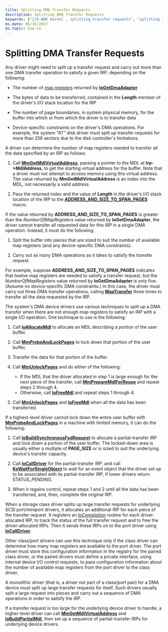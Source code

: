 ```yaml
---
title: Splitting DMA Transfer Requests
description: Splitting DMA Transfer Requests
keywords: ["I/O WDK kernel , splitting transfer requests", "splitting transfer requests", "transfer request splitting WDK kernel", "data transfers WDK kernel , splitting requests", "transferring data WDK kernel , splitting requests"]
ms.date: 06/16/2017
ms.topic: how-to
---
```


# Splitting DMA Transfer Requests





Any driver might need to split up a transfer request and carry out more than one DMA transfer operation to satisfy a given IRP, depending on the following:

-   The number of [map registers](map-registers.md) returned by [**IoGetDmaAdapter**](/windows-hardware/drivers/ddi/wdm/nf-wdm-iogetdmaadapter)

-   The bytes of data to be transferred, contained in the **Length** member of the driver's I/O stack location for the IRP

-   The number of page boundaries, in system physical memory, for the buffer into which or from which the driver is to transfer data

-   Device-specific constraints on the driver's DMA operations. For example, the system "AT" disk driver must split up transfer requests for more than 256 sectors due to the disk controller's limitations.

A driver can determine the number of map registers needed to transfer all the data specified by an IRP as follows:

1.  Call [**MmGetMdlVirtualAddress**](/windows-hardware/drivers/ddi/wdm/nf-wdm-mmgetmdlvirtualaddress), passing a pointer to the MDL at **Irp-&gt;MdlAddress**, to get the starting virtual address for the buffer. Note that a driver must not attempt to access memory using this virtual address. The value returned by **MmGetMdlVirtualAddress** is an index into the MDL, not necessarily a valid address.

2.  Pass the returned index and the value of **Length** in the driver's I/O stack location of the IRP to the [**ADDRESS_AND_SIZE_TO_SPAN_PAGES**](/windows-hardware/drivers/ddi/wdm/nf-wdm-address_and_size_to_span_pages) macro.

If the value returned by **ADDRESS\_AND\_SIZE\_TO\_SPAN\_PAGES** is greater than the *NumberOfMapRegisters* value returned by **IoGetDmaAdapter**, the driver cannot transfer all requested data for this IRP in a single DMA operation. Instead, it must do the following:

1.  Split the buffer into pieces that are sized to suit the number of available map registers (and any device-specific DMA constraints).

2.  Carry out as many DMA operations as it takes to satisfy the transfer request.

For example, suppose **ADDRESS\_AND\_SIZE\_TO\_SPAN\_PAGES** indicates that twelve map registers are needed to satisfy a transfer request, but the *NumberOfMapRegisters* value returned by **IoGetDmaAdapter** is only five. (Assume no device-specific DMA constraints.) In this case, the driver must carry out three DMA transfer operations, calling [**MapTransfer**](/windows-hardware/drivers/ddi/wdm/nc-wdm-pmap_transfer) three times to transfer all the data requested by the IRP.

The system's DMA device drivers use various techniques to split up a DMA transfer when there are not enough map registers to satisfy an IRP with a single I/O operation. One technique to use is the following:

1.  Call [**IoAllocateMdl**](/windows-hardware/drivers/ddi/wdm/nf-wdm-ioallocatemdl) to allocate an MDL describing a portion of the user buffer.

2.  Call [**MmProbeAndLockPages**](/windows-hardware/drivers/ddi/wdm/nf-wdm-mmprobeandlockpages) to lock down that portion of the user buffer.

3.  Transfer the data for that portion of the buffer.

4.  Call [**MmUnlockPages**](/windows-hardware/drivers/ddi/wdm/nf-wdm-mmunlockpages) and do either of the following:
    -   If the MDL that the driver allocated in step 1 is large enough for the next piece of the transfer, call [**MmPrepareMdlForReuse**](/windows-hardware/drivers/ddi/wdm/nf-wdm-mmpreparemdlforreuse) and repeat steps 2 through 4.
    -   Otherwise, call [**IoFreeMdl**](/windows-hardware/drivers/ddi/wdm/nf-wdm-iofreemdl) and repeat steps 1 through 4.

5.  Call [**MmUnlockPages**](/windows-hardware/drivers/ddi/wdm/nf-wdm-mmunlockpages) and [**IoFreeMdl**](/windows-hardware/drivers/ddi/wdm/nf-wdm-iofreemdl) when all the data has been transferred.

If a highest-level driver cannot lock down the entire user buffer with [**MmProbeAndLockPages**](/windows-hardware/drivers/ddi/wdm/nf-wdm-mmprobeandlockpages) in a machine with limited memory, it can do the following:

1.  Call [**IoBuildSynchronousFsdRequest**](/windows-hardware/drivers/ddi/wdm/nf-wdm-iobuildsynchronousfsdrequest) to allocate a partial-transfer IRP and lock down a portion of the user buffer. The locked-down area is usually either a multiple of **PAGE\_SIZE** or is sized to suit the underlying device's transfer capacity.

2.  Call [**IoCallDriver**](/windows-hardware/drivers/ddi/wdm/nf-wdm-iocalldriver) for the partial-transfer IRP, and call [**KeWaitForSingleObject**](/windows-hardware/drivers/ddi/wdm/nf-wdm-kewaitforsingleobject) to wait for an event object that the driver set up to be associated with its partial-transfer IRP, if lower drivers return STATUS\_PENDING.

3.  When it regains control, repeat steps 1 and 2 until all the data has been transferred, and, then, complete the original IRP.

When a storage class driver splits up large transfer requests for underlying SCSI port/miniport drivers, it allocates an additional IRP for each piece of the transfer request. It registers an [*IoCompletion*](/windows-hardware/drivers/ddi/wdm/nc-wdm-io_completion_routine) routine for each driver-allocated IRP, to track the status of the full transfer request and to free the driver-allocated IRPs. Then it sends these IRPs on to the port driver using [**IoCallDriver**](/windows-hardware/drivers/ddi/wdm/nf-wdm-iocalldriver).

Other class/port drivers can use this technique only if the class driver can determine how many map registers are available to the port driver. The port driver must store this configuration information in the registry for the paired class driver, or the paired drivers must define a private interface, using internal device I/O control requests, to pass configuration information about the number of available map registers from the port driver to the class driver.

A monolithic driver (that is, a driver not part of a class/port pair) for a DMA device must split up large transfer requests for itself. Such drivers usually split a large request into pieces and carry out a sequence of DMA operations in order to satisfy the IRP.

If a transfer request is too large for the underlying device driver to handle, a higher-level driver can call [**MmGetMdlVirtualAddress**](/windows-hardware/drivers/ddi/wdm/nf-wdm-mmgetmdlvirtualaddress) and [**IoBuildPartialMdl**](/windows-hardware/drivers/ddi/wdm/nf-wdm-iobuildpartialmdl), then set up a sequence of partial-transfer IRPs for underlying device drivers.

 

